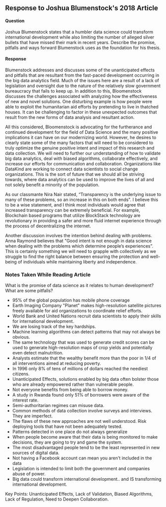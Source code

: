 ## Response to Joshua Blumenstock's 2018 Article

#### Question
Joshua Blumenstock states that a humbler data science could transform international development while also limiting the number of alleged silver bullets that have missed their mark in recent years. Describe the promise, pitfalls and ways forward Blumenstock uses as the foundation for his thesis.

#### Response
Blumenstock addresses and discusses some of the unanticipated effects and pitfalls that are resultant from the fast-paced development occurring in the big data analytics field. Much of the issues here are a result of a lack of legislation and oversight due to the nature of the relatively slow government bureaucracy that fails to keep up. In addition to this, Bloomenstock discusses the challenges associated with analyzing how the effectiveness of new and novel solutions. One disturbing example is how people were able to exploit the humanitarian aid efforts by pretending to live in thatched houses. It can be challenging to factor in these unexpected outcomes that result from the new forms of data analysis and resultant action. 

All this considered, Bloomenstock is advocating for the furtherance and continued development for the field of Data Science and the many positive implications it can have on our modernizing world. However, he desires to clearly state some of the many factors that will need to be considered to truly optimize the genuine positive intent and impact of this research and data collection. We will need to further our understanding of how to validate big data analytics, deal with biased algorithms, collaborate effectively, and increase our efforts for communication and collaboration. Organizations like DataKind are working to connect data scientists to social change organizations. This is the sort of future that we should all be striving towards, where data analytics can be used to improve the lives of all and not solely benefit a minority of the population. 

As our classmante Nira Nair stated, “Transparency is the underlying issue to many of these problems, so an increase in this on both ends". I believe this to be a wise statement, and I think most individuals would agree that increased transparency can be extremely beneficial. For example, Blockchain based programs that utilize BlockStack technology are revolutionary in providing a safer and more fluid internet experience through the process of decentralizing the internet.

Another discussion involves the intention behind dealing with problems. Anna Raymond believes that "Good intent is not enough in data science when dealing with the problems which determine people’s experiences”. This is certainly something we will need to grapple with collectively as we struggle to find the right balance between ensuring the protection and well-being of individuals while maintaining liberty and independence. 

### Notes Taken While Reading Article
What is the promise of data science as it relates to human development? What are some pitfalls?

- 95% of the global population has mobile phone coverage
- Earth Imaging Company "Planet" makes high-resolution satellite pictures freely available for aid organizations to coordinate relief efforts. 
- World Bank and United Nations recruit data scientists to apply their skills for international development.
- We are losing track of the key hardships.
- Machine learning algorithms can detect patterns that may not always be obvious.
- The same technology that was used to generate credit scores can be used to generate high-resolution maps of crop yields and potentially even detect malnutrition. 
- Analysts estimate that the wealthy benefit more than the poor in 1/4 of all interventions aimed at reducing poverty. 
- In 1996 only 8% of tens of millions of dollars reached the neediest citizens. 
- Unanticipated Effects, solutions enabled by big data often bolster those who are already empowered rather than vulnerable people. 
- Not everyone benefits from being able to borrow money. 
- A study in Rwanda found only 51% of borrowers were aware of the interest rate. 
- Semi-authoritarian regimes can misuse data. 
- Common methods of data collection involve surveys and interviews. They are imperfect.
- The flaws of these new approaches are not well understood. Risk deploying tools that have not been adequately tested. 
- Patterns detected in one place do not always generalize
- When people become aware that their data is being monitored to make decisions, they are going to try and game the system.
- The most disadvantaged people tend to be the least represented in new sources of digital data. 
- Not having a Facebook account can mean you aren't included in the data
- Legislation is intended to limit both the government and companies abuse of power. 
- Big data could transform international development.. and IS transforming international development. 

Key Points:
Unanticipated Effects, Lack of Validation, Biased Algorithms, Lack of Regulation, Need to Deepen Collaboration.
